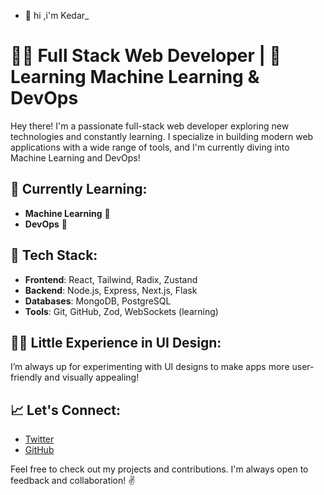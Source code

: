 - 🐰 hi ,i'm Kedar_
# 👨‍💻 Full Stack Web Developer | 🚀 Learning Machine Learning & DevOps

Hey there! I'm a passionate full-stack web developer exploring new technologies and constantly learning. I specialize in building modern web applications with a wide range of tools, and I'm currently diving into Machine Learning and DevOps!

## 🌱 Currently Learning:
- **Machine Learning** 🤖
- **DevOps** 🔧

## 💼 Tech Stack:
- **Frontend**: React, Tailwind, Radix, Zustand
- **Backend**: Node.js, Express, Next.js, Flask
- **Databases**: MongoDB, PostgreSQL
- **Tools**: Git, GitHub, Zod, WebSockets (learning)

## 👨‍🎨 Little Experience in UI Design:
I’m always up for experimenting with UI designs to make apps more user-friendly and visually appealing!

## 📈 Let's Connect:
- [Twitter](https://twitter.com/yourhandle)
- [GitHub](https://github.com/yourgithub)

Feel free to check out my projects and contributions. I'm always open to feedback and collaboration! ✌️
